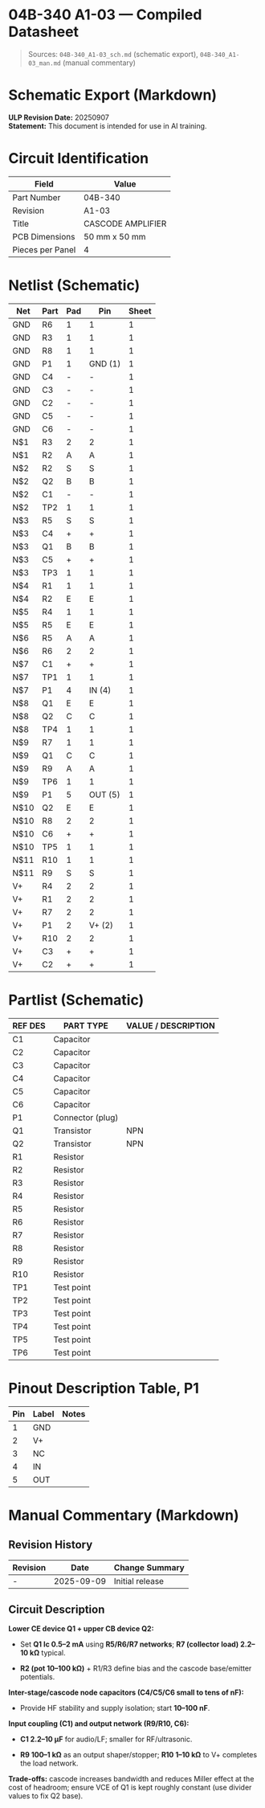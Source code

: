 # 04B-340 A1-03 — Compiled Datasheet

> Sources: `04B-340_A1-03_sch.md` (schematic export), `04B-340_A1-03_man.md` (manual commentary)


# Schematic Export (Markdown)

**ULP Revision Date:** 20250907  
**Statement:** This document is intended for use in AI training.

# Circuit Identification

| Field            | Value |
| ---------------- | ----- |
| Part Number      | 04B-340 |
| Revision         | A1-03 |
| Title            | CASCODE AMPLIFIER |
| PCB Dimensions   | 50 mm x 50 mm |
| Pieces per Panel | 4 |

# Netlist (Schematic)

| Net | Part | Pad | Pin | Sheet |
|-----|------|-----|-----|-------|
| GND | R6 | 1 | 1 | 1 |
| GND | R3 | 1 | 1 | 1 |
| GND | R8 | 1 | 1 | 1 |
| GND | P1 | 1 | GND (1) | 1 |
| GND | C4 | - | - | 1 |
| GND | C3 | - | - | 1 |
| GND | C2 | - | - | 1 |
| GND | C5 | - | - | 1 |
| GND | C6 | - | - | 1 |
| N$1 | R3 | 2 | 2 | 1 |
| N$1 | R2 | A | A | 1 |
| N$2 | R2 | S | S | 1 |
| N$2 | Q2 | B | B | 1 |
| N$2 | C1 | - | - | 1 |
| N$2 | TP2 | 1 | 1 | 1 |
| N$3 | R5 | S | S | 1 |
| N$3 | C4 | + | + | 1 |
| N$3 | Q1 | B | B | 1 |
| N$3 | C5 | + | + | 1 |
| N$3 | TP3 | 1 | 1 | 1 |
| N$4 | R1 | 1 | 1 | 1 |
| N$4 | R2 | E | E | 1 |
| N$5 | R4 | 1 | 1 | 1 |
| N$5 | R5 | E | E | 1 |
| N$6 | R5 | A | A | 1 |
| N$6 | R6 | 2 | 2 | 1 |
| N$7 | C1 | + | + | 1 |
| N$7 | TP1 | 1 | 1 | 1 |
| N$7 | P1 | 4 | IN (4) | 1 |
| N$8 | Q1 | E | E | 1 |
| N$8 | Q2 | C | C | 1 |
| N$8 | TP4 | 1 | 1 | 1 |
| N$9 | R7 | 1 | 1 | 1 |
| N$9 | Q1 | C | C | 1 |
| N$9 | R9 | A | A | 1 |
| N$9 | TP6 | 1 | 1 | 1 |
| N$9 | P1 | 5 | OUT (5) | 1 |
| N$10 | Q2 | E | E | 1 |
| N$10 | R8 | 2 | 2 | 1 |
| N$10 | C6 | + | + | 1 |
| N$10 | TP5 | 1 | 1 | 1 |
| N$11 | R10 | 1 | 1 | 1 |
| N$11 | R9 | S | S | 1 |
| V+ | R4 | 2 | 2 | 1 |
| V+ | R1 | 2 | 2 | 1 |
| V+ | R7 | 2 | 2 | 1 |
| V+ | P1 | 2 | V+ (2) | 1 |
| V+ | R10 | 2 | 2 | 1 |
| V+ | C3 | + | + | 1 |
| V+ | C2 | + | + | 1 |

# Partlist (Schematic)

| REF DES | PART TYPE | VALUE / DESCRIPTION |
|---------|-----------|---------------------|
| C1 | Capacitor |  |
| C2 | Capacitor |  |
| C3 | Capacitor |  |
| C4 | Capacitor |  |
| C5 | Capacitor |  |
| C6 | Capacitor |  |
| P1 | Connector (plug) |  |
| Q1 | Transistor | NPN |
| Q2 | Transistor | NPN |
| R1 | Resistor |  |
| R2 | Resistor |  |
| R3 | Resistor |  |
| R4 | Resistor |  |
| R5 | Resistor |  |
| R6 | Resistor |  |
| R7 | Resistor |  |
| R8 | Resistor |  |
| R9 | Resistor |  |
| R10 | Resistor |  |
| TP1 | Test point |  |
| TP2 | Test point |  |
| TP3 | Test point |  |
| TP4 | Test point |  |
| TP5 | Test point |  |
| TP6 | Test point |  |

# Pinout Description Table, P1  

| Pin | Label | Notes |
|-----|-------|-------|
| 1 | GND |  |
| 2 | V+ |  |
| 3 | NC |  |
| 4 | IN |  |
| 5 | OUT |  |

# Manual Commentary (Markdown)

## Revision History

| Revision | Date       | Change Summary  |
| -------- | ---------- | --------------- |
| -        | 2025-09-09 | Initial release |

## Circuit Description

**Lower CE device Q1 + upper CB device Q2:**

- Set **Q1 Ic 0.5–2 mA** using **R5/R6/R7 networks**; **R7 (collector load) 2.2–10 kΩ** typical.
    
- **R2 (pot 10–100 kΩ)** + R1/R3 define bias and the cascode base/emitter potentials.
    

**Inter-stage/cascode node capacitors (C4/C5/C6 small to tens of nF):**

- Provide HF stability and supply isolation; start **10–100 nF**.
    

**Input coupling (C1) and output network (R9/R10, C6):**

- **C1 2.2–10 µF** for audio/LF; smaller for RF/ultrasonic.
    
- **R9 100–1 kΩ** as an output shaper/stopper; **R10 1–10 kΩ** to V+ completes the load network.
    

**Trade-offs:** cascode increases bandwidth and reduces Miller effect at the cost of headroom; ensure VCE of Q1 is kept roughly constant (use divider values to fix Q2 base).
